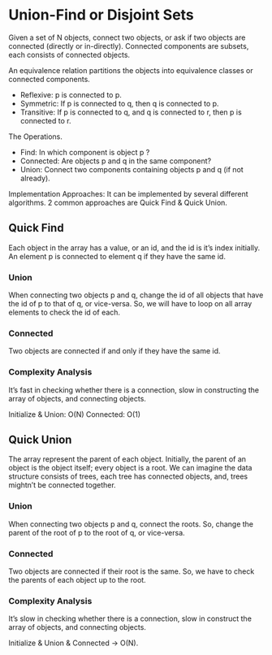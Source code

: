 # Union-Find or Disjoint Sets

Given a set of N objects, connect two objects, or ask if two objects are connected (directly or in-directly). Connected components are subsets, each consists of connected objects.

An equivalence relation partitions the objects into equivalence classes or connected components.

- Reflexive: p is connected to p.
- Symmetric: If p is connected to q, then q is connected to p.
- Transitive: If p is connected to q, and q is connected to r, then p is connected to r.

The Operations.

- Find: In which component is object p ?
- Connected: Are objects p and q in the same component?
- Union: Connect two components containing objects p and q (if not already).

Implementation Approaches: It can be implemented by several different algorithms. 2 common approaches are Quick Find & Quick Union.

## Quick Find

Each object in the array has a value, or an id, and the id is it’s index initially. An element p is connected to element q if they have the same id.

### Union

When connecting two objects p and q, change the id of all objects that have the id of p to that of q, or vice-versa. So, we will have to loop on all array elements to check the id of each.

### Connected

Two objects are connected if and only if they have the same id.

### Complexity Analysis

It’s fast in checking whether there is a connection, slow in constructing the array of objects, and connecting objects.

Initialize & Union: O(N)
Connected: O(1)

## Quick Union

The array represent the parent of each object. Initially, the parent of an object is the object itself; every object is a root. We can imagine the data structure consists of trees, each tree has connected objects, and, trees mightn’t be connected together.

### Union

When connecting two objects p and q, connect the roots. So, change the parent of the root of p to the root of q, or vice-versa.

### Connected

Two objects are connected if their root is the same. So, we have to check the parents of each object up to the root.

### Complexity Analysis

It’s slow in checking whether there is a connection, slow in construct the array of objects, and connecting objects.

Initialize & Union & Connected → O(N).
